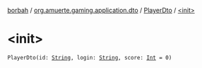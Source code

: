 [borbah](../../index.md) / [org.amuerte.gaming.application.dto](../index.md) / [PlayerDto](index.md) / [&lt;init&gt;](./-init-.md)

# &lt;init&gt;

`PlayerDto(id: `[`String`](https://kotlinlang.org/api/latest/jvm/stdlib/kotlin/-string/index.html)`, login: `[`String`](https://kotlinlang.org/api/latest/jvm/stdlib/kotlin/-string/index.html)`, score: `[`Int`](https://kotlinlang.org/api/latest/jvm/stdlib/kotlin/-int/index.html)` = 0)`